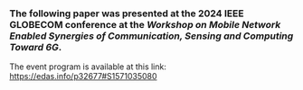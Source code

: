 ### The following paper was presented at the 2024 IEEE GLOBECOM conference at the *Workshop on Mobile Network Enabled Synergies of Communication, Sensing and Computing Toward 6G*.

The event program is available at this link: https://edas.info/p32677#S1571035080

